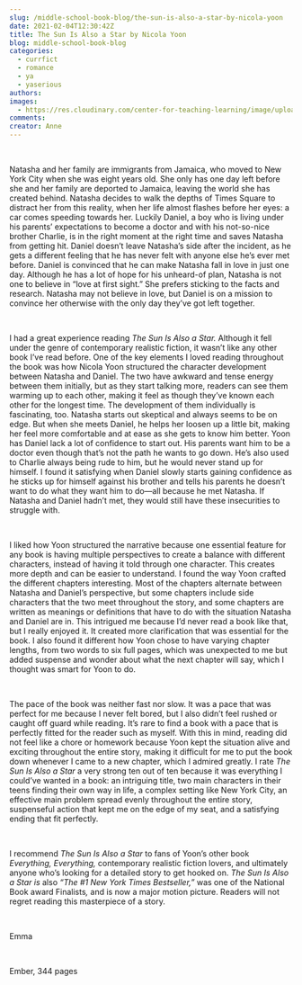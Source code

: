 ```yaml
---
slug: /middle-school-book-blog/the-sun-is-also-a-star-by-nicola-yoon
date: 2021-02-04T12:30:42Z
title: The Sun Is Also a Star by Nicola Yoon
blog: middle-school-book-blog
categories:
  - currfict
  - romance
  - ya
  - yaserious
authors:
images:
  - https://res.cloudinary.com/center-for-teaching-learning/image/upload/v1637540798/The-Sun-Is-Also-a-Star-Emma-1-666x1024.jpeg.jpg
comments:
creator: Anne
---
```


<div class="wp-block-image"><figure class="alignleft size-large is-resized"/></div>
<!-- /wp:image --><br /><!-- wp:paragraph -->
<p>Natasha and her family are immigrants from Jamaica, who moved to New York City when she was eight years old. She only has one day left before she and her family are deported to Jamaica, leaving the world she has created behind. Natasha decides to walk the depths of Times Square to distract her from this reality, when her life almost flashes before her eyes: a car comes speeding towards her. Luckily Daniel, a boy who is living under his parents’ expectations to become a doctor and with his not-so-nice brother Charlie, is in the right moment at the right time and saves Natasha from getting hit. Daniel doesn’t leave Natasha’s side after the incident, as he gets a different feeling that he has never felt with anyone else he’s ever met before. Daniel is convinced that he can make Natasha fall in love in just one day. Although he has a lot of hope for his unheard-of plan, Natasha is not one to believe in “love at first sight.” She prefers sticking to the facts and research. Natasha may not believe in love, but Daniel is on a mission to convince her otherwise with the only day they’ve got left together.</p>
<!-- /wp:paragraph --><br /><!-- wp:paragraph -->
<p>I had a great experience reading <em>The Sun Is Also a Star. </em>Although it fell under the genre of contemporary realistic fiction, it wasn’t like any other book I’ve read before. One of the key elements I loved reading throughout the book was how Nicola Yoon structured the character development between Natasha and Daniel. The two have awkward and tense energy between them initially, but as they start talking more, readers can see them warming up to each other, making it feel as though they’ve known each other for the longest time. The development of them individually is fascinating, too. Natasha starts out skeptical and always seems to be on edge. But when she meets Daniel, he helps her loosen up a little bit, making her feel more comfortable and at ease as she gets to know him better. Yoon has Daniel lack a lot of confidence to start out. His parents want him to be a doctor even though that’s not the path he wants to go down. He’s also used to Charlie always being rude to him, but he would never stand up for himself. I found it satisfying when Daniel slowly starts gaining confidence as he sticks up for himself against his brother and tells his parents he doesn’t want to do what they want him to do—all because he met Natasha. If Natasha and Daniel hadn’t met, they would still have these insecurities to struggle with.</p>
<!-- /wp:paragraph --><br /><!-- wp:paragraph -->
<p>I liked how Yoon structured the narrative because one essential feature for any book is having multiple perspectives to create a balance with different characters, instead of having it told through one character. This creates more depth and can be easier to understand. I found the way Yoon crafted the different chapters interesting. Most of the chapters alternate between Natasha and Daniel’s perspective, but some chapters include side characters that the two meet throughout the story, and some chapters are written as meanings or definitions that have to do with the situation Natasha and Daniel are in. This intrigued me because I’d never read a book like that, but I really enjoyed it. It created more clarification that was essential for the book. I also found it different how Yoon chose to have varying chapter lengths, from two words to six full pages, which was unexpected to me but added suspense and wonder about what the next chapter will say, which I thought was smart for Yoon to do.</p>
<!-- /wp:paragraph --><br /><!-- wp:paragraph -->
<p>The pace of the book was neither fast nor slow. It was a pace that was perfect for me because I never felt bored, but I also didn’t feel rushed or caught off guard while reading. It’s rare to find a book with a pace that is perfectly fitted for the reader such as myself. With this in mind, reading did not feel like a chore or homework because Yoon kept the situation alive and exciting throughout the entire story, making it difficult for me to put the book down whenever I came to a new chapter, which I admired greatly. I rate <em>The Sun Is Also a Star </em>a very strong ten out of ten because it was everything I could’ve wanted in a book: an intriguing title, two main characters in their teens finding their own way in life, a complex setting like New York City, an effective main problem spread evenly throughout the entire story, suspenseful action that kept me on the edge of my seat, and a satisfying ending that fit perfectly. </p>
<!-- /wp:paragraph --><br /><!-- wp:paragraph -->
<p>I recommend <em>The Sun Is Also a Star </em>to fans of Yoon’s other book <em>Everything, Everything, </em>contemporary realistic fiction lovers, and ultimately anyone who’s looking for a detailed story to get hooked on. <em>The Sun Is Also a Star is </em>also <em>“The #1 New York Times Bestseller,” </em>was one of the National Book award Finalists<em>, </em>and is now a major motion picture. Readers will not regret reading this masterpiece of a story.</p>
<!-- /wp:paragraph --><br /><!-- wp:paragraph -->
<p>Emma</p>
<!-- /wp:paragraph --><br /><!-- wp:paragraph -->
<p>Ember, 344 pages</p>
<!-- /wp:paragraph -->
